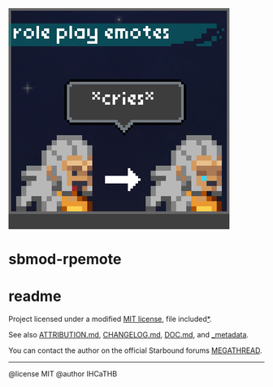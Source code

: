 ![_previewimage]

# sbmod-rpemote
# readme

Project licensed under a modified [MIT license], file included[*].

See also [ATTRIBUTION.md], [CHANGELOG.md], [DOC.md], and [_metadata].

You can contact the author on the official Starbound forums [MEGATHREAD].

[_previewimage]: _previewimage
[MIT license]: LICENSE
[*]: https://opensource.org/licenses/MIT
[ATTRIBUTION.md]: ATTRIBUTION.md
[CHANGELOG.md]: ../master/CHANGELOG.md
[DOC.md]: DOC.md
[_metadata]: _metadata
[MEGATHREAD]: http://community.playstarbound.com/threads/124193/

---

@license MIT
@author IHCaTHB
